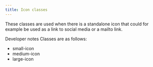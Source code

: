 ```yaml
---
title: Icon classes
---
```


These classes are used when there is a standalone icon that could for example be used as a link to social media or a mailto link.

Developer notes
Classes are as follows:
- small-icon
- medium-icon
- large-icon